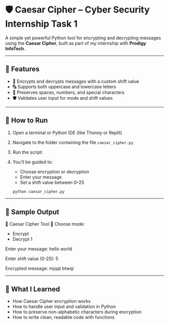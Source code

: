 # 🛡️ Caesar Cipher – Cyber Security Internship Task 1

A simple yet powerful Python tool for encrypting and decrypting messages using the **Caesar Cipher**, built as part of my internship with **Prodigy InfoTech**.

---

## 🔧 Features

- 🔐 Encrypts and decrypts messages with a custom shift value
- 🔠 Supports both uppercase and lowercase letters
- 🧹 Preserves spaces, numbers, and special characters
- 🛡️ Validates user input for mode and shift values

---

## 🚀 How to Run

1. Open a terminal or Python IDE (like Thonny or Replit)
2. Navigate to the folder containing the file `caesar_cipher.py`
3. Run the script:
4. You'll be guided to:
   - Choose encryption or decryption
   - Enter your message
   - Set a shift value between 0–25

   ```bash
   python caesar_cipher.py
   
---

## 🧪 Sample Output

🔐 Caesar Cipher Tool 🔐
Choose mode:
- Encrypt
- Decrypt
1

Enter your message:
hello world

Enter shift value (0-25):
5

Encrypted message: mjqqt btwqi

---

## 🧠 What I Learned

- How Caesar Cipher encryption works  
- How to handle user input and validation in Python  
- How to preserve non-alphabetic characters during encryption  
- How to write clean, readable code with functions